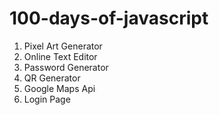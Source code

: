 # 100-days-of-javascript

1. Pixel Art Generator
2. Online Text Editor
3. Password Generator
4. QR Generator
5. Google Maps Api
6. Login Page